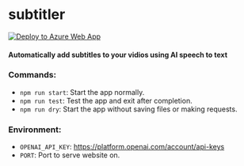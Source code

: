 # subtitler
[![Deploy to Azure Web App](https://github.com/aroary/subtitler/actions/workflows/main_subtitler.yml/badge.svg)](https://github.com/aroary/subtitler/actions/workflows/main_subtitler.yml)
#### Automatically add subtitles to your vidios using AI speech to text
### Commands:
- `npm run start`: Start the app normally.
- `npm run test`: Test the app and exit after completion.
- `npm run dry`: Start the app without saving files or making requests.
### Environment:
- `OPENAI_API_KEY`: https://platform.openai.com/account/api-keys
- `PORT`: Port to serve website on.
